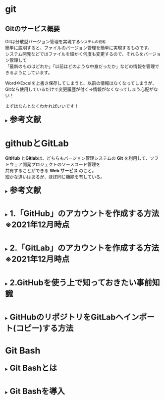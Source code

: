 # git

## Gitのサービス概要
Gitは分散型バージョン管理を実現する`システムの総称`  
簡単に説明すると、ファイルのバージョン管理を簡単に実現するものです。  
システム開発などではファイルを細かく何度も変更するので、それらをバージョン管理して  
「最新のものはどれか」「以前はどのような中身だったか」などの情報を管理できるようにしています。

WordやExcelを上書き保存してしまうと、以前の情報はなくなってしまうが、  
Gitなら使用しているだけで変更履歴が付く⇒情報がなくなってしまう心配がない！

まずはなんとなくわかればいいです！


<details>
<summary><span style="font-size: 180%"><strong>
参考文献
</strong></span></summary>
    
* Gitとは - IT用語辞典  
https://e-words.jp/w/Git.html

* GitとGitHub、GitLab｜概要・それぞれの違いについて解説！  
https://www.anken-navi.jp/news/work-freelance/git-description/

</details>  



# githubとGitLab

**GitHub** と**Gitlab**は、どちらもバージョン管理システムの **Git** を利用して、ソフトウェア開発プロジェクトのソースコード管理を  
共有することができる **Web サービス** のこと。  
細かな違いはあるが、ほぼ同じ機能を有している。  

<details>
<summary><span style="font-size: 180%"><strong>
参考文献
</strong></span></summary>

* GitとGitHub、GitLab｜概要・それぞれの違いについて解説！  
https://www.anken-navi.jp/news/work-freelance/git-description/
</details>    

#

<details>
<summary><span style="font-size: 180%"><strong>
1.「GitHub」のアカウントを作成する方法　※2021年12月時点
</strong></span></summary>

- 「GitHub」の公式サイト (https://github.com/) にアクセス   ※写真と全く同じとは限りません

- メールアドレスを入力し「Sign up for GitHub」をクリック（Gmailが望ましい。未所持の場合は[コチラ](https://accounts.google.com/signup/v2/webcreateaccount?continue=https%3A%2F%2Faccounts.google.com%2FManageAccount%3Fnc%3D1&hl=ja&flowName=GlifWebSignIn&flowEntry=SignUp)から無料で登録）

![登録画面](https://user-images.githubusercontent.com/92492715/144171003-19b170aa-0838-41b2-9a75-406c80b5f177.png "登録画面")

- 先ほど入力したアドレスが表示されていることが確認できたら「Continue」をクリック
![](https://user-images.githubusercontent.com/92492715/144172204-75a11062-407a-469e-87ca-e2dd8feb7a8e.png "アドレス確認")

- パスワードを決める　※8文字以上必須
![](https://user-images.githubusercontent.com/92492715/144173474-dd4f804c-366f-49bf-a47c-38502c26d05d.png "パスワード")

- 好きなユーザー名を決めたら「Continue」をクリック
![](https://user-images.githubusercontent.com/92492715/144173989-7f4582aa-8732-46fe-9f07-ea10515d0220.png "ユーザー名")

- 製品のアップデートやお知らせをメールで受け取るか聞かれているので「y」(yes) か「n」(no) 好きなほうを入力後、「Continue」をクリック
![](https://user-images.githubusercontent.com/92492715/144174492-a7d33131-e7c7-44cf-a5b8-86da496027ff.png "メール受け取り")

- 「検証する」をクリックして簡単な質問（〇〇の画像はどれか等）に答える
![](https://user-images.githubusercontent.com/92492715/144175138-ad617066-712c-474d-83a8-e1df63edd31b.png "検証")

- ✅の表示を確認後、「Create account」をクリック
![](https://user-images.githubusercontent.com/92492715/144175466-cd0c63db-f3fc-44eb-bda0-5036d0bc6e9d.png "アカウント作成")

- 登録したアドレスにメールが届くので、記載された８桁の数字を入力する
![](https://user-images.githubusercontent.com/92492715/144177119-e94fb99a-e617-41bf-833f-12335f498c70.png "コード入力")

- 色々聞かれているがとりあえず「Just me」にチェックを入れて下の「Continue」をクリックする
![](https://user-images.githubusercontent.com/92492715/144177506-e8a6f71e-f14d-4cec-b8d5-133b48ca7335.png "いろいろ")

- そのまま「Continue」をクリックする
![](https://user-images.githubusercontent.com/92492715/144177665-70308ad6-b6fb-4b90-9c60-a0afcbc8ac8c.png "そのまま")

- 無償で使えるように「Contunue for free」をクリックする
![](https://user-images.githubusercontent.com/92492715/144177684-59f93577-6f06-4656-ba9d-99630d36fad8.png "無償選択")

- すごいムービーが始まったら成功
![](https://user-images.githubusercontent.com/92492715/144177766-c4803afb-4290-409c-b176-91e810a632ff.png "成功")

</details>

#
<details>
<summary><span style="font-size: 180%"><strong>
2.「GitLab」のアカウントを作成する方法　※2021年12月時点
</strong></span></summary>

1. 公式サイトにアクセスする  
    https://about.gitlab.com/
    
2. 右上の「login」をクリック
 ![](https://user-images.githubusercontent.com/92492715/144949968-01b1843f-b8a0-4ef2-acf3-f08ab194fd3b.png)   
    
3. Sign inの下にある「Register now」をクリック
![](https://user-images.githubusercontent.com/92492715/144954934-9e0c5d25-fadf-47b4-affc-9e08f3275e83.png) 
    
4. 赤枠内のアカウント情報を入力後、「私はロボットではありません」に✅を入れ、「Register」をクリック
![](https://user-images.githubusercontent.com/92492715/144955688-16486f28-c27c-4e86-944a-5e3e466913b2.png)   
    
| **項目** | **説明** |
| :-|:-|     
|**First name**|名前。日本語も使用可能。|    
|**Last name**|苗字。日本語も使用可能。|  
|**Username**|ユーザー名。「半角英数」と「-(ハイフン)」と「_(アンダースコア)」と「.(ドット)」が使用可能。「.[(ドット)」の使用は非推奨](https://www.gitlab.jp/blog/2020/06/24/why-shouldnt-use-dot-in-usernames/)| 
|**Email**|メールアドレス。GitLabからのメールが受信可能なアドレスを使用。|     
|**Password**|パスワード。最低8文字以上で、「半角英数」と「記号」が利用可能。| 
    
5. 登録したアドレスにGitLabからメールが届くので「request new confirmation email」をクリック
![](https://user-images.githubusercontent.com/92492715/144971359-05472c88-8cfb-4f7e-9974-9409a23bd1d0.png)    
    
6. GitLabからのメールを開くと次のような画面が表示されるので、「Confirm your account」をクリック
![](https://user-images.githubusercontent.com/92492715/144973652-0866f01a-b6cb-4e26-8f40-f973fd3daed4.png)
    
7. GitLabのログインを求められるので、先ほど登録した「Username」か「email」と「password」を入力後、「Sign in」をクリック
![](https://user-images.githubusercontent.com/92492715/146140385-77bd00bf-cd15-44eb-8d7e-fed0f6587188.png)    
    
    - 「Remember me」に✅を入れると次回ログイン時に入力が不要になります
    
8. 「Welcome to GitLab,test!」    
    
    
    
<details>
<summary><span style="font-size: 180%"><strong>    
参考文献    
</strong></span></summary>

-  GitLab.comのアカウントを作成し、安全に利用する方法   
https://www.gitlab.jp/blog/2020/06/23/steps-to-get-a-gitlab-dot-com-account-and-get-set-up/   
    
</details>    
    
    
    
</details>

#

<details>
<summary><span style="font-size: 180%"><strong>
2.GitHubを使う上で知っておきたい事前知識
</strong></span></summary>

    
    
    
    
    
    
    
    
    
    
</details>

  #

<details>
<summary><span style="font-size: 180%"><strong>
GitHubのリポジトリをGitLabへインポート(コピー)する方法
</strong></span></summary>  
  
 ### 注）大前提としてGitHub,GitLabに登録しているものとする
---

#### 1. gitlabの＋マークから「New Project/repository」を選択する
![](https://user-images.githubusercontent.com/92492715/144364566-98b1f204-1c0c-4dc8-b362-7dafdc678c60.png "新プロジェクト")
---
#### 2. 左下の「import project」を選択する
![](https://user-images.githubusercontent.com/92492715/144364738-4399bbcc-0af9-43c6-9e10-4131db2ea31c.png "")
---
#### 3. どこからインポートするか聞かれているので「GitHub」を選択する
![](https://user-images.githubusercontent.com/92492715/144364877-2279bdaf-258d-45cd-9d13-f8b154247ce3.png "")
---
#### 4. 「Authenticate with GitHub（GitHubで認証する）」を選択する
![](https://user-images.githubusercontent.com/92492715/144365015-a5f34beb-b904-4f6f-a29c-1dbd286824d3.png "")
---
#### 5. パスワードを聞かれたらGitHubのパスワードを入力する
---
#### 6. GitHubのリポジトリへのアクセスを認証すると、インポートできるリポジトリの一覧が表示される。

 すべてのリポジトリを一括でインポートする場合は、「①Import リポジトリの数 repositories」をクリック、特定のリポジトリのみをインポートする場合は、対象リポジトリの「②Import」をクリックする。
![](https://user-images.githubusercontent.com/92492715/144373612-fe8a4938-48cf-4187-a6d3-fbae5fb435df.png "")

①を選択すると注意書きのようなものが表示されるが気にせず「import」
![](https://user-images.githubusercontent.com/92492715/144523316-394360e3-e292-4f8f-88f5-9fc3d7292560.png)

inportを進めると以下のような表示に。

![](https://user-images.githubusercontent.com/92492715/144524122-1c078a7e-aa90-4e73-b290-d46c75c6b089.png)

* 「Complete」・・・import済み
* 「Not started」・・・インポート未実施
* 「Importing...」・・・インポート中
* 「Go to project」・・・インポート済みのリポジトリを開く
  
</details> 

# Git Bash

<details>
<summary><span style="font-size: 180%"><strong>
Git Bashとは
  </strong></span></summary>
  
**GitBash** とはGitの機能が搭載されたBashのこと。  
Bashとは簡単に言えば、Linuxに搭載されている命令を画面に打ち込みコンピュータが命令に従いファイルの操作やファイルの編集、削除といった操作ができるソフトウェアです。  
windowsでUnixコマンドを簡単に使用するために必須!  
  
こんなやつ
![](https://user-images.githubusercontent.com/92492715/144550331-0d52dcd1-ad6c-44a2-a0ed-50872bc7146e.png)  
  
Windowsだとこれがコマンドプロンプトになるイメージ  
![](https://user-images.githubusercontent.com/92492715/144797294-991266a3-1add-4640-8c14-5a86c1c651cb.png)  

  

  
</details>

#
<details>
  <summary><span style="font-size: 180%"><strong>
Git Bashを導入
    </strong></span></summary>
  
### ・インストール
1. 公式サイトにアクセスする  
  https://gitforwindows.org/
  
2.「Download」をクリック
  ![](https://user-images.githubusercontent.com/92492715/144553111-c3e0b086-edec-4274-9e21-89a337c9ddee.png)
   
3.  左下のファイルをクリック
![](https://user-images.githubusercontent.com/92492715/144556524-f272fab9-8518-4306-8262-1026d9738c55.png)

※消してしまった場合はダウンロードフォルダ内にある以下のファイルをダブルクリック
![](https://user-images.githubusercontent.com/92492715/144557316-67df2a12-b7b4-45e9-ac63-853b2e32870a.png)

4. 「このアプリがデバイスに変更を加えることを許可しますか？」と聞かれるので「はい」をクリック

5. 起動すると次のようなウインドウが表示される  
![](https://user-images.githubusercontent.com/92492715/144558254-54f5f08e-d35d-4db4-afa3-c5abf05e52c4.png)

6. （installが表示されている場合）「install」をクリック  
![](https://user-images.githubusercontent.com/92492715/144559910-283b6d40-d82c-4c9f-b168-e79604ea4ce7.png)  
  
（Nextが表示されている場合）「Only show new options」にチェックを入れて「next」⇒「install」に切り替わることを確認した後、「install」をクリック  
![](https://user-images.githubusercontent.com/92492715/144565322-40fcde12-2023-4521-95ba-5e72f96f73e2.png)
 
![](https://user-images.githubusercontent.com/92492715/144559910-283b6d40-d82c-4c9f-b168-e79604ea4ce7.png)
  
7. 「Finish」をクリックして終了  
![](https://user-images.githubusercontent.com/92492715/144562369-3e4398a8-c835-43ee-b6fb-6afb30a13574.png)  
### 補足  
  - 「Launch Git Bash」に✅を入れると「Finish」後、即座にGit Bashが立ち上がり起動確認ができる。
  - 「View Release Notes」の✅を外すと「Finish」後にリリースノートが開かずに済む。  
  ![](https://user-images.githubusercontent.com/92492715/144562419-f45c4be3-230a-4c24-b8e2-281432a6040a.png)
    
</details>

